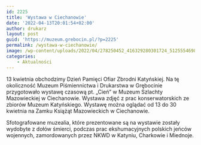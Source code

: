 ```yaml
---
id: 2225
title: 'Wystawa w Ciechanowie'
date: '2022-04-13T20:01:54+02:00'
author: drukarz
layout: post
guid: 'https://muzeum.grebocin.pl/?p=2225'
permalink: /wystawa-w-ciechanowie/
image: /wp-content/uploads/2022/04/278250452_416329280301724_5125554698341652881_n.jpg
categories:
    - Aktualności
---
```


<span class="d2edcug0 hpfvmrgz qv66sw1b c1et5uql oi732d6d ik7dh3pa ht8s03o8 a8c37x1j fe6kdd0r mau55g9w c8b282yb keod5gw0 nxhoafnm aigsh9s9 d3f4x2em iv3no6db jq4qci2q a3bd9o3v b1v8xokw oo9gr5id" dir="auto">13 kwietnia obchodzimy Dzień Pamięci Ofiar Zbrodni Katyńskiej. Na tę okoliczność <span class="nc684nl6">Muzeum Piśmiennictwa i Drukarstwa w Grębocinie</span> przygotowało wystawę czasową pt. „Cień” w <span class="nc684nl6">Muzeum Szlachty Mazowieckiej w Ciechanowie</span>. Wystawa zdjęć z prac konserwatorskich ze zbiorów Muzeum Katyńskiego. Wystawę można oglądać od 13 do 30 kwietnia na Zamku Książąt Mazowieckich w Ciechanowie.</span>

Sfotografowane muzealia, które prezentowane są na wystawie zostały wydobyte z dołów śmierci, podczas prac ekshumacyjnych polskich jeńców wojennych, zamordowanych przez NKWD w Katyniu, Charkowie i Miednoje.